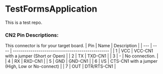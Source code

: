 # TestFormsApplication

This is a test repo.


### CN2 Pin Descriptions:
This connector is for your target board.
| Pin | Name | Description                                       |
| --- | ---- | ------------------------------------------------- |
| 1   | VCC  | VCC-CN1 with a jumper (Short or Open)             |
| 2   | TX   | TXD-CN1                                           |
| 3   | -    | No connection.                                    |
| 4   | RX   | RXD-CN1                                           |
| 5   | GND  | GND-CN1                                           |
| 6   | I/S  | CTS-CN1 with a jumper (High, Low or No-connect)   |
| 7   | OUT  | DTR/RTS-CN1                                       |
